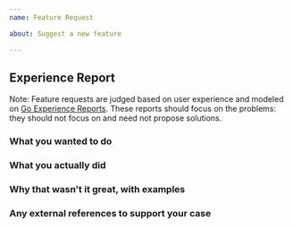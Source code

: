 ```yaml
---
name: Feature Request

about: Suggest a new feature

---
```


 <!-- If you think we can make Dgraph better, describe your feature request here. -->

## Experience Report
Note: Feature requests are judged based on user experience and modeled on 
[Go Experience Reports](https://github.com/golang/go/wiki/ExperienceReports). These reports should focus on the 
problems: they should not focus on and need not propose solutions.


### What you wanted to do


### What you actually did


### Why that wasn't it great, with examples


### Any external references to support your case
